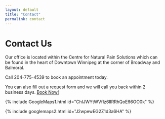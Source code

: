 ```yaml
---
layout: default
title: "Contact"
permalink: contact
---
```


# Contact Us

Our office is located within the Centre for Natural Pain Solutions which can be found in the heart of Downtown Winnipeg at the corner of Broadway and Balmoral.

Call 204-775-4539 to book an appointment today.

You can also fill out a request form and we will call you back within 2 business days. [Book Now!](https://cfnps.ca/book-appointment/)

{% include GoogleMaps1.html id="ChIJWYtWVflz6lIRRhQoE66OO0k" %}

{% include googlemaps2.html id="J2wpewEG2Z1d3a6HA" %}


